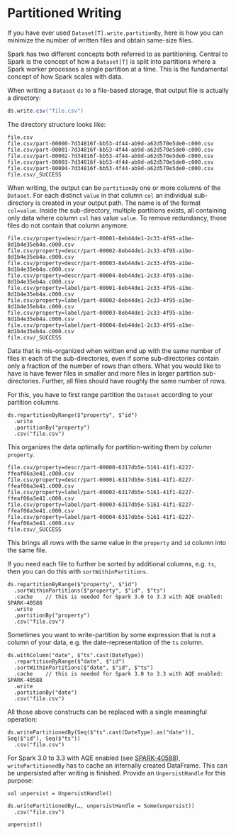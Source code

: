 # Partitioned Writing

If you have ever used `Dataset[T].write.partitionBy`, here is how you can minimize the number of
written files and obtain same-size files.

Spark has two different concepts both referred to as partitioning. Central to Spark is the
concept of how a `Dataset[T]` is split into partitions where a Spark worker processes
a single partition at a time. This is the fundamental concept of how Spark scales with data.

When writing a `Dataset` `ds` to a file-based storage, that output file is actually a directory:

<!--
import java.sql.Timestamp
import java.sql.Timestamp

case class Value(id: Int, ts: Timestamp, property: String, value: String)
val ds = Seq(
  Value(1, Timestamp.valueOf("2020-07-01 12:00:00"), "label", "one"),
  Value(1, Timestamp.valueOf("2020-07-02 12:00:00"), "descr", "number one"),
  Value(1, Timestamp.valueOf("2020-07-03 12:00:00"), "label", "ONE"),
  Value(2, Timestamp.valueOf("2020-07-01 12:00:00"), "label", "two"),
  Value(2, Timestamp.valueOf("2020-07-03 12:00:00"), "label", "TWO"),
  Value(2, Timestamp.valueOf("2020-07-04 12:00:00"), "descr", "number two"),
  Value(3, Timestamp.valueOf("2020-07-03 12:00:00"), "label", "THREE"),
  Value(3, Timestamp.valueOf("2020-07-03 12:00:00"), "descr", "number three"),
  Value(4, Timestamp.valueOf("2020-07-01 12:00:00"), "label", "four"),
  Value(4, Timestamp.valueOf("2020-07-03 12:00:00"), "descr", "number four"),
  Value(5, Timestamp.valueOf("2020-07-01 12:00:00"), "label", "five"),
  Value(5, Timestamp.valueOf("2020-07-03 12:00:00"), "descr", "number five"),
  Value(6, Timestamp.valueOf("2020-07-01 12:00:00"), "label", "six"),
  Value(6, Timestamp.valueOf("2020-07-01 12:00:00"), "descr", "number six"),
).toDS()
-->

```scala
ds.write.csv("file.csv")
```

The directory structure looks like:

    file.csv
    file.csv/part-00000-7d34816f-bb53-4f44-ab9d-a62d570e5de0-c000.csv
    file.csv/part-00001-7d34816f-bb53-4f44-ab9d-a62d570e5de0-c000.csv
    file.csv/part-00002-7d34816f-bb53-4f44-ab9d-a62d570e5de0-c000.csv
    file.csv/part-00003-7d34816f-bb53-4f44-ab9d-a62d570e5de0-c000.csv
    file.csv/part-00004-7d34816f-bb53-4f44-ab9d-a62d570e5de0-c000.csv
    file.csv/_SUCCESS

When writing, the output can be `partitionBy` one or more columns of the `Dataset`.
For each distinct `value` in that column `col` an individual sub-directory is created in your output path.
The name is of the format `col=value`. Inside the sub-directory, multiple partitions exists,
all containing only data where column `col` has value `value`. To remove redundancy, those
files do not contain that column anymore.

    file.csv/property=descr/part-00001-8eb44de1-2c33-4f95-a1be-8d1b4e35eb4a.c000.csv
    file.csv/property=descr/part-00002-8eb44de1-2c33-4f95-a1be-8d1b4e35eb4a.c000.csv
    file.csv/property=descr/part-00003-8eb44de1-2c33-4f95-a1be-8d1b4e35eb4a.c000.csv
    file.csv/property=descr/part-00004-8eb44de1-2c33-4f95-a1be-8d1b4e35eb4a.c000.csv
    file.csv/property=label/part-00001-8eb44de1-2c33-4f95-a1be-8d1b4e35eb4a.c000.csv
    file.csv/property=label/part-00002-8eb44de1-2c33-4f95-a1be-8d1b4e35eb4a.c000.csv
    file.csv/property=label/part-00003-8eb44de1-2c33-4f95-a1be-8d1b4e35eb4a.c000.csv
    file.csv/property=label/part-00004-8eb44de1-2c33-4f95-a1be-8d1b4e35eb4a.c000.csv
    file.csv/_SUCCESS

Data that is mis-organized when written end up with the same number of files
in each of the sub-directories, even if some sub-directories contain only a fraction of
the number of rows than others. What you would like to have is have fewer files in smaller
and more files in larger partition sub-directories. Further, all files should have
roughly the same number of rows.

For this, you have to first range partition the `Dataset` according to your partition columns.

    ds.repartitionByRange($"property", $"id")
      .write
      .partitionBy("property")
      .csv("file.csv")

This organizes the data optimally for partition-writing them by column `property`.

    file.csv/property=descr/part-00000-6317db5e-5161-41f1-8227-ffeaf06a3e41.c000.csv
    file.csv/property=descr/part-00001-6317db5e-5161-41f1-8227-ffeaf06a3e41.c000.csv
    file.csv/property=label/part-00002-6317db5e-5161-41f1-8227-ffeaf06a3e41.c000.csv
    file.csv/property=label/part-00003-6317db5e-5161-41f1-8227-ffeaf06a3e41.c000.csv
    file.csv/property=label/part-00004-6317db5e-5161-41f1-8227-ffeaf06a3e41.c000.csv
    file.csv/_SUCCESS

This brings all rows with the same value in the `property` and `id` column into the same file.

If you need each file to further be sorted by additional columns, e.g. `ts`, then you can do this with `sortWithinPartitions`.

    ds.repartitionByRange($"property", $"id")
      .sortWithinPartitions($"property", $"id", $"ts")
      .cache    // this is needed for Spark 3.0 to 3.3 with AQE enabled: SPARK-40588
      .write
      .partitionBy("property")
      .csv("file.csv")

Sometimes you want to write-partition by some expression that is not a column of your data,
e.g. the date-representation of the `ts` column.

    ds.withColumn("date", $"ts".cast(DateType))
      .repartitionByRange($"date", $"id")
      .sortWithinPartitions($"date", $"id", $"ts")
      .cache    // this is needed for Spark 3.0 to 3.3 with AQE enabled: SPARK-40588
      .write
      .partitionBy("date")
      .csv("file.csv")

All those above constructs can be replaced with a single meaningful operation:

    ds.writePartitionedBy(Seq($"ts".cast(DateType).as("date")), Seq($"id"), Seq($"ts"))
      .csv("file.csv")

For Spark 3.0 to 3.3 with AQE enabled (see [SPARK-40588](https://issues.apache.org/jira/browse/SPARK-40588)),
`writePartitionedBy` has to cache an internally created DataFrame. This can be unpersisted after writing
is finished. Provide an `UnpersistHandle` for this purpose:

    val unpersist = UnpersistHandle()

    ds.writePartitionedBy(…, unpersistHandle = Some(unpersist))
      .csv("file.csv")

    unpersist()

<!--
# Other Approaches

problems with `repartition()` instead of `repartitionByRange()`
problems with `repartitionByRange(cols).write.partitionBy(cols)`
-->